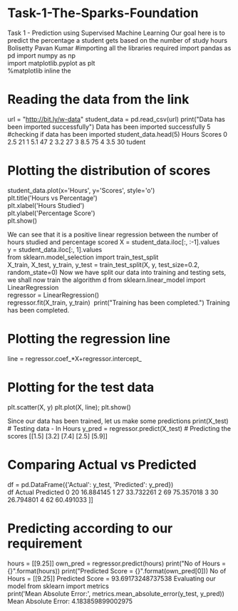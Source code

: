 # Task-1-The-Sparks-Foundation
Task 1 - Prediction using Supervised Machine Learning
Our goal here is to predict the percentage a student gets based on the number of study hours
Bolisetty Pavan Kumar
#importing all the libraries required
import pandas as pd
import numpy as np  
import matplotlib.pyplot as plt  
%matplotlib inline
the 
# Reading the data from the link 
url = "http://bit.ly/w-data"
student_data = pd.read_csv(url)
print("Data has been imported successfully")
Data has been imported successfully
5
#checking if data has been imported
student_data.head(5)
Hours	Scores
0	2.5	21
1	5.1	47
2	3.2	27
3	8.5	75
4	3.5	30
tudent
# Plotting the distribution of scores
student_data.plot(x='Hours', y='Scores', style='o')  
plt.title('Hours vs Percentage')  
plt.xlabel('Hours Studied')  
plt.ylabel('Percentage Score')  
plt.show()

We can see that it is a positive linear regression between the number of hours studied and percentage scored
X = student_data.iloc[:, :-1].values  
y = student_data.iloc[:, 1].values  
from sklearn.model_selection import train_test_split  
X_train, X_test, y_train, y_test = train_test_split(X, y, test_size=0.2, random_state=0) 
Now we have split our data into training and testing sets, we shall now train the algorithm
d
from sklearn.linear_model import LinearRegression  
regressor = LinearRegression()  
regressor.fit(X_train, y_train) 
​
print("Training has been completed.")
Training has been completed.
# Plotting the regression line
line = regressor.coef_*X+regressor.intercept_
​
# Plotting for the test data
plt.scatter(X, y)
plt.plot(X, line);
plt.show()

Since our data has been trained, let us make some predictions
print(X_test) # Testing data - In Hours
y_pred = regressor.predict(X_test) # Predicting the scores
[[1.5]
 [3.2]
 [7.4]
 [2.5]
 [5.9]]
# Comparing Actual vs Predicted
df = pd.DataFrame({'Actual': y_test, 'Predicted': y_pred})  
df 
Actual	Predicted
0	20	16.884145
1	27	33.732261
2	69	75.357018
3	30	26.794801
4	62	60.491033
]]
# Predicting according to our requirement 
hours = [[9.25]]
own_pred = regressor.predict(hours)
print("No of Hours = {}".format(hours))
print("Predicted Score = {}".format(own_pred[0]))
No of Hours = [[9.25]]
Predicted Score = 93.69173248737538
Evaluating our model
from sklearn import metrics  
print('Mean Absolute Error:', metrics.mean_absolute_error(y_test, y_pred)) 
Mean Absolute Error: 4.183859899002975
